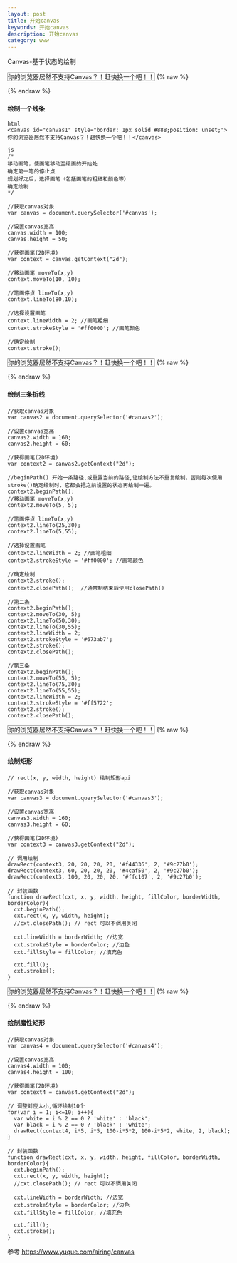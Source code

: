 ```yaml
---
layout: post
title: 开始canvas
keywords: 开始canvas
description: 开始canvas
category: www
---
```


Canvas-基于状态的绘制

<canvas id="canvas1" style="border: 1px solid #888;position: unset;">你的浏览器居然不支持Canvas？！赶快换一个吧！！</canvas>
{% raw %}
<script>
var canvas1 = document.querySelector('#canvas1');
canvas1.width = 100;
canvas1.height = 50;
var context1 = canvas1.getContext("2d");
context1.moveTo(10, 10);
context1.lineTo(80,10);
context1.strokeStyle = '#f92672'; //画笔颜色
context1.lineWidth = 2; //画笔粗细
context1.stroke();
</script>
{% endraw %}

#### 绘制一个线条
```
html
<canvas id="canvas1" style="border: 1px solid #888;position: unset;">你的浏览器居然不支持Canvas？！赶快换一个吧！！</canvas>

js
/*
移动画笔，使画笔移动至绘画的开始处
确定第一笔的停止点
规划好之后，选择画笔（包括画笔的粗细和颜色等）
确定绘制
*/

//获取canvas对象
var canvas = document.querySelector('#canvas');

//设置canvas宽高
canvas.width = 100;
canvas.height = 50;

//获得画笔(2D环境)
var context = canvas.getContext("2d");

//移动画笔 moveTo(x,y)
context.moveTo(10, 10);

//笔画停点 lineTo(x,y)
context.lineTo(80,10);

//选择设置画笔
context.lineWidth = 2; //画笔粗细
context.strokeStyle = '#ff0000'; //画笔颜色

//确定绘制
context.stroke();
```

<canvas id="canvas2" style="border: 1px solid #888;position: unset;">你的浏览器居然不支持Canvas？！赶快换一个吧！！</canvas>
{% raw %}
<script>
var canvas2 = document.querySelector('#canvas2');
canvas2.width = 160;
canvas2.height = 60;
var context2 = canvas2.getContext("2d");

context2.beginPath();
context2.moveTo(5, 5);
context2.lineTo(25,30);
context2.lineTo(5,55);
context2.lineWidth = 2;
context2.strokeStyle = '#ff0000';
context2.stroke();
context2.closePath(); 

context2.beginPath();
context2.moveTo(30, 5);
context2.lineTo(50,30);
context2.lineTo(30,55);
context2.lineWidth = 2; 
context2.strokeStyle = '#673ab7';
context2.stroke();
context2.closePath();

context2.beginPath();
context2.moveTo(55, 5);
context2.lineTo(75,30);
context2.lineTo(55,55);
context2.lineWidth = 2; 
context2.strokeStyle = '#ff5722';
context2.stroke();
context2.closePath();
</script>
{% endraw %}
#### 绘制三条折线
```
//获取canvas对象
var canvas2 = document.querySelector('#canvas2');

//设置canvas宽高
canvas2.width = 160;
canvas2.height = 60;

//获得画笔(2D环境)
var context2 = canvas2.getContext("2d");

//beginPath() 开始一条路径,或重置当前的路径,让绘制方法不重复绘制，否则每次使用stroke()确定绘制时，它都会把之前设置的状态再绘制一遍。
context2.beginPath();   
//移动画笔 moveTo(x,y)
context2.moveTo(5, 5);

//笔画停点 lineTo(x,y)
context2.lineTo(25,30);
context2.lineTo(5,55);

//选择设置画笔
context2.lineWidth = 2; //画笔粗细
context2.strokeStyle = '#ff0000'; //画笔颜色

//确定绘制
context2.stroke();
context2.closePath();  //通常制结束后使用closePath()

//第二条
context2.beginPath();
context2.moveTo(30, 5);
context2.lineTo(50,30);
context2.lineTo(30,55);
context2.lineWidth = 2; 
context2.strokeStyle = '#673ab7';
context2.stroke();
context2.closePath();

//第三条
context2.beginPath();
context2.moveTo(55, 5);
context2.lineTo(75,30);
context2.lineTo(55,55);
context2.lineWidth = 2; 
context2.strokeStyle = '#ff5722';
context2.stroke();
context2.closePath();
```

<canvas id="canvas3" style="border: 1px solid #888;position: unset;">你的浏览器居然不支持Canvas？！赶快换一个吧！！</canvas>
{% raw %}
<script>
var canvas3 = document.querySelector('#canvas3');
canvas3.width = 160;
canvas3.height = 60;
var context3 = canvas3.getContext("2d");
drawRect(context3, 20, 20, 20, 20, '#f44336', 2, '#9c27b0');
drawRect(context3, 60, 20, 20, 20, '#4caf50', 2, '#9c27b0');
drawRect(context3, 100, 20, 20, 20, '#ffc107', 2, '#9c27b0');
function drawRect(cxt, x, y, width, height, fillColor, borderWidth, borderColor){
  cxt.beginPath();
  cxt.rect(x, y, width, height);
  cxt.lineWidth = borderWidth; //边宽
  cxt.strokeStyle = borderColor; //边色
  cxt.fillStyle = fillColor; //填充色
  cxt.fill();
  cxt.stroke();
}
</script>
{% endraw %}
#### 绘制矩形 
```
// rect(x, y, width, height) 绘制矩形api

//获取canvas对象
var canvas3 = document.querySelector('#canvas3');

//设置canvas宽高
canvas3.width = 160;
canvas3.height = 60;

//获得画笔(2D环境)
var context3 = canvas3.getContext("2d");

// 调用绘制
drawRect(context3, 20, 20, 20, 20, '#f44336', 2, '#9c27b0');
drawRect(context3, 60, 20, 20, 20, '#4caf50', 2, '#9c27b0');
drawRect(context3, 100, 20, 20, 20, '#ffc107', 2, '#9c27b0');

// 封装函数
function drawRect(cxt, x, y, width, height, fillColor, borderWidth, borderColor){
  cxt.beginPath();
  cxt.rect(x, y, width, height);
  //cxt.closePath(); // rect 可以不调用关闭

  cxt.lineWidth = borderWidth; //边宽
  cxt.strokeStyle = borderColor; //边色
  cxt.fillStyle = fillColor; //填充色

  cxt.fill();
  cxt.stroke();
}
```

<canvas id="canvas4" style="border: 1px solid #888;position: unset;">你的浏览器居然不支持Canvas？！赶快换一个吧！！</canvas>
{% raw %}
<script>
var canvas4 = document.querySelector('#canvas4');
canvas4.width = 100;
canvas4.height = 100;
var context4 = canvas4.getContext("2d");
for(var i = 1; i<=10; i++){
  var white = i % 2 == 0 ? 'white' : 'black';
  var black = i % 2 == 0 ? 'black' : 'white';
  console.log(i*5, 100-i*5*2, white, black)
  drawRect(context4, i*5, i*5, 100-i*5*2, 100-i*5*2, white, 2, black);
}
function drawRect(cxt, x, y, width, height, fillColor, borderWidth, borderColor){
  cxt.beginPath();
  cxt.rect(x, y, width, height);
  cxt.lineWidth = borderWidth;
  cxt.strokeStyle = borderColor;
  cxt.fillStyle = fillColor; 
  cxt.fill();
  cxt.stroke();
}
</script>
{% endraw %}
#### 绘制魔性矩形
```
//获取canvas对象
var canvas4 = document.querySelector('#canvas4');

//设置canvas宽高
canvas4.width = 100;
canvas4.height = 100;

//获得画笔(2D环境)
var context4 = canvas4.getContext("2d");

// 调整对应大小,循环绘制10个
for(var i = 1; i<=10; i++){
  var white = i % 2 == 0 ? 'white' : 'black';
  var black = i % 2 == 0 ? 'black' : 'white';
  drawRect(context4, i*5, i*5, 100-i*5*2, 100-i*5*2, white, 2, black);
}

// 封装函数
function drawRect(cxt, x, y, width, height, fillColor, borderWidth, borderColor){
  cxt.beginPath();
  cxt.rect(x, y, width, height);
  //cxt.closePath(); // rect 可以不调用关闭

  cxt.lineWidth = borderWidth; //边宽
  cxt.strokeStyle = borderColor; //边色
  cxt.fillStyle = fillColor; //填充色

  cxt.fill();
  cxt.stroke();
}
```


参考 https://www.yuque.com/airing/canvas